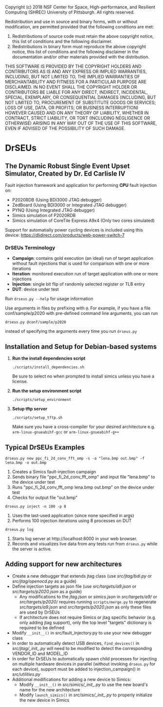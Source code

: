 Copyright (c) 2018 NSF Center for Space, High-performance, and Resilient Computing (SHREC)
University of Pittsburgh. All rights reserved.

Redistribution and use in source and binary forms, with or without modification, are permitted provided
that the following conditions are met:
1. Redistributions of source code must retain the above copyright notice,
   this list of conditions and the following disclaimer.
2. Redistributions in binary form must reproduce the above copyright notice,
   this list of conditions and the following disclaimer in the documentation and/or other materials provided with the distribution.

THIS SOFTWARE IS PROVIDED BY THE COPYRIGHT HOLDERS AND CONTRIBUTORS AS IS AND ANY EXPRESS OR IMPLIED WARRANTIES, 
INCLUDING, BUT NOT LIMITED TO, THE IMPLIED WARRANTIES OF MERCHANTABILITY AND FITNESS FOR A PARTICULAR PURPOSE ARE DISCLAIMED. 
IN NO EVENT SHALL THE COPYRIGHT HOLDER OR CONTRIBUTORS BE LIABLE FOR ANY DIRECT, INDIRECT, INCIDENTAL, SPECIAL, EXEMPLARY, OR 
CONSEQUENTIAL DAMAGES (INCLUDING, BUT NOT LIMITED TO, PROCUREMENT OF SUBSTITUTE GOODS OR SERVICES; LOSS OF USE, DATA, OR PROFITS;
OR BUSINESS INTERRUPTION) HOWEVER CAUSED AND ON ANY THEORY OF LIABILITY, WHETHER IN CONTRACT, STRICT LIABILITY, OR TORT 
(INCLUDING NEGLIGENCE OR OTHERWISE) ARISING IN ANY WAY OUT OF THE USE OF THIS SOFTWARE, EVEN IF ADVISED OF THE POSSIBILITY
OF SUCH DAMAGE.

# DrSEUs
## The Dynamic Robust Single Event Upset Simulator, Created by Dr. Ed Carlisle IV

Fault injection framework and application for performing **CPU** fault injection on:

* P2020RDB (Using BDI3000 JTAG debugger)
* ZedBoard (Using BDI3000 or Integrated JTAG debugger)
* PYNQ (Using Integrated JTAG debugger)
* Simics simulation of P2020RDB
* Simics simulation of CoreTile Express A9x4 (Only two cores simulated)

Support for automatially power cycling devices is included using this device: https://dlidirect.com/products/web-power-switch-7

### DrSEUs Terminology

* **Campaign**: contains gold execution (an ideal) run of target application without fault injections that is used for comparison with one or more iterations
* **Iteration**: monitored execution run of target application with one or more injections
* **Injection**: single bit flip of randomly selected register or TLB entry
* **DUT**: device under test

Run ```drseus.py --help``` for usage information

Use arguments in files by prefixing with ```@```. For example, if you have a file conf/sample/p2020 with pre-defined command line arguments, you can run

```drseus.py @conf/sample/p2020``` 

instead of specifying the arguments every time you run ```drseus.py```

## Installation and Setup for Debian-based systems

1) **Run the install dependencies script**

    ```./scripts/install_dependencies.sh```

    Be sure to select no when prompted to install simics unless you have a license.

2) **Run the setup environment script**

    ```./scripts/setup_environment```

3) **Setup tftp server**

    ```./scripts/setup_tftp.sh```

    Make sure you have a cross-compiler for your desired architecture e.g. ```arm-linux-gnueabihf-gcc``` or ```arm-linux-gnueabihf-g++```


## Typical DrSEUs Examples

```drseus.py new ppc_fi_2d_conv_fft_omp -s -a "lena.bmp out.bmp" -f lena.bmp -o out.bmp```
1) Creates a Simics fault-injection campaign
2) Sends binary file "ppc_fi_2d_conv_fft_omp" and input file "lena.bmp" to the device under test
3) Runs "ppc_fi_2d_conv_fft_omp lena.bmp out.bmp" on the device under test
4) Checks for output file "out.bmp"
 
```drseus.py inject -n 100 -p 8```
1) Uses the last-used application (since none specified in args)
2) Performs 100 injection iterations using 8 processes on DUT

```drseus.py log```
1) Starts log server at http://localhost:8000 in your web browser.
2) Records and visualizes live data from any tests run from ```drseus.py``` while the server is active.

## Adding support for new architectures

* Create a new debugger that extends jtag class (use *src/jtag/bdi.py* or *src/jtag/openocd.py* as a guide)
* Define injection targets as json file (use *src/targets/a9.json* or *src/targets/p2020.json* as a guide)
    * Any modifications to the *jtag.json* or *simics.json* in *src/targets/a9/* or *src/targets/p2020/* requires running ```scripts/merge.py``` to regenerate *src/targets/a9.json* and *src/targets/p2020.json* as only these files are used by DrSEUs
    * If architecture does not require Simics or jtag specific behavior (e.g. only adding jtag support), only the top level "targets" dictionary is required to be defined
* Modify ```__init__()``` in src/fault_injectory.py to use your new debugger class
* In order to automatically detect USB devices, ```find_devices()``` in *src/jtag/__init_\_.py* will need to be modified to detect the corresponding VENDOR_ID and MODEL_ID
* In order for DrSEUs to automatically spawn child processes for injecting on multiple hardware devices in parallel (without invoking ```drseus.py``` for each device), support must be added to injection_campaign() in *src/utilities.py*
* Additional modifications for adding a new device to Simics:
    * Modify ```__init__()``` in *src/simics/__init_\_.py* to use the new board's name for the new architecture
    * Modify ``launch_simics()`` in *src/simics/__init_\_.py* to properly initialize the new device in Simics


